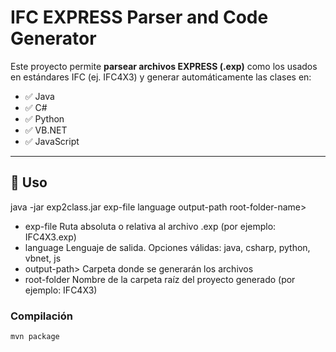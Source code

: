 # IFC EXPRESS Parser and Code Generator

Este proyecto permite **parsear archivos EXPRESS (.exp)** como los usados en estándares IFC (ej. IFC4X3) y generar automáticamente las clases en:

- ✅ Java
- ✅ C#
- ✅ Python
- ✅ VB.NET
- ✅ JavaScript

---


## 🚀 Uso
java -jar exp2class.jar exp-file language output-path root-folder-name>

-	exp-file	Ruta absoluta o relativa al archivo .exp (por ejemplo: IFC4X3.exp)
-   language	Lenguaje de salida. Opciones válidas: java, csharp, python, vbnet, js
- output-path>	Carpeta donde se generarán los archivos
- root-folder	Nombre de la carpeta raíz del proyecto generado (por ejemplo: IFC4X3)

### Compilación

```bash
mvn package
